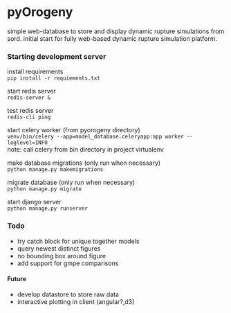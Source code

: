 # pyOrogeny
simple web-database to store and display dynamic rupture simulations from sord. initial start for fully web-based dynamic rupture simulation platform.


### Starting development server

install requirements<br>
``` pip install -r requiements.txt ```<br>

start redis server <br>
``` redis-server & ```

test redis server <br>
``` redis-cli ping ```

start celery worker (from pyorogeny directory) <br>
``` venv/bin/celery --app=model_database.celeryapp:app worker --loglevel=INFO ```
<br>
note: call celery from bin directory in project virtualenv<br>

make database migrations (only run when necessary)<br>
``` python manage.py makemigrations ```<br>

migrate database (only run when necessary)<br>
``` python manage.py migrate ``` <br>

start django server <br>
``` python manage.py runserver ``` <br>


### Todo
* try catch block for unique together models
* query newest distinct figures
* no bounding box around figure
* add support for gmpe comparisons

#### Future
* develop datastore to store raw data
* interactive plotting in client (angular?,d3)





